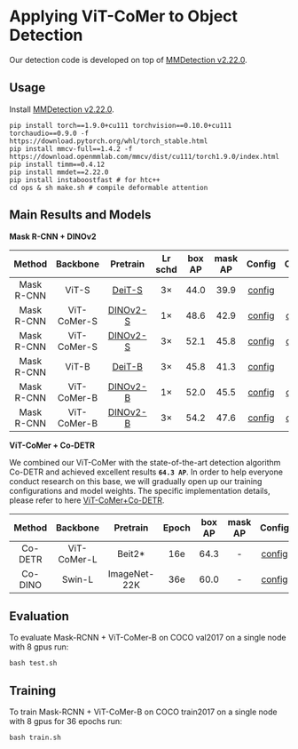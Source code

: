 # Applying ViT-CoMer to Object Detection

Our detection code is developed on top of [MMDetection v2.22.0](https://github.com/open-mmlab/mmdetection/tree/v2.22.0).

## Usage

Install [MMDetection v2.22.0](https://github.com/open-mmlab/mmdetection/tree/v2.22.0).

```
pip install torch==1.9.0+cu111 torchvision==0.10.0+cu111 torchaudio==0.9.0 -f https://download.pytorch.org/whl/torch_stable.html
pip install mmcv-full==1.4.2 -f https://download.openmmlab.com/mmcv/dist/cu111/torch1.9.0/index.html
pip install timm==0.4.12
pip install mmdet==2.22.0
pip install instaboostfast # for htc++
cd ops & sh make.sh # compile deformable attention
```

## Main Results and Models

**Mask R-CNN + DINOv2**

| Method     | Backbone      | Pretrain                                                                                                                                                                        | Lr schd | box AP | mask AP | Config                                                                           | Ckpt | Log                                                                                                                |
|:----------:|:-------------:|:--------------------------------------------------------------------------------------------------------------------------------------------------------------------------------:|:-------:|:------:|:-------:|:--------------------------------------------------------------------------------:|:------------------------------------------------------------------------------------------------------------------------:|:-------------:|
| Mask R-CNN | ViT-S | [DeiT-S](https://pan.baidu.com/s/1BVD24Eeg6S0F2v21mHzI5w?pwd=c4g4)                                                                                                 | 3×   | 44.0  | 39.9 | [config](./configs/mask_rcnn/mask_rcnn_deit_small_fpn_3x_coco.py)         | - | - |
| Mask R-CNN | ViT-CoMer-S | [DINOv2-S](https://pan.baidu.com/s/1-2a--MV1yVemzM1QX_0bNQ?pwd=r9uv)                                                                                                 | 1×   | 48.6   | 42.9   | [config](./configs/mask_rcnn/dinov2/mask_rcnn_dinov2_comer_small_fpn_1x_coco.py)         | [ckpt](https://pan.baidu.com/s/1BMb14R4XaTG0wxbWQWoIGQ?pwd=tkc5)  | [log](https://pan.baidu.com/s/1yW7DoMDTdjeSkNQOA2vwzw?pwd=n62v) |
| Mask R-CNN | ViT-CoMer-S | [DINOv2-S](https://pan.baidu.com/s/1-2a--MV1yVemzM1QX_0bNQ?pwd=r9uv)                                                                                                 | 3×   | 52.1   | 45.8   | [config](./configs/mask_rcnn/dinov2/mask_rcnn_dinov2_comer_small_fpn_3x_coco.py)         | [ckpt](https://pan.baidu.com/s/1nxgjko_7m_I6OQxEGK__IA?pwd=x5a4)  | [log](https://pan.baidu.com/s/1il2nrRRkRIWv_fVycimn0A?pwd=np4p) |
| Mask R-CNN | ViT-B | [DeiT-B](https://pan.baidu.com/s/1JNknlKiB4lMJsdF-m5ndAQ?pwd=v62p)                                                                                                 | 3×   | 45.8  | 41.3 | [config](./configs/mask_rcnn/mask_rcnn_deit_base_fpn_3x_coco.py)         | - | - |
| Mask R-CNN | ViT-CoMer-B | [DINOv2-B](https://pan.baidu.com/s/1gjuuFmYl_cNCc8y7ZE5_rg?pwd=5ngw)                                                                                                 | 1×   | 52.0   | 45.5   | [config](./configs/mask_rcnn/dinov2/mask_rcnn_dinov2_comer_base_fpn_1x_coco.py)         | [ckpt](https://pan.baidu.com/s/1Nqn3QS2jy0wyn-aKBcbGyg?pwd=derg)  | [log](https://pan.baidu.com/s/1-L9XexL1C8vlrJh9J8X_Yg?pwd=qt9a) |
| Mask R-CNN | ViT-CoMer-B | [DINOv2-B](https://pan.baidu.com/s/1gjuuFmYl_cNCc8y7ZE5_rg?pwd=5ngw)                                                                                                 | 3×   | 54.2   | 47.6   | [config](./configs/mask_rcnn/dinov2/mask_rcnn_dinov2_comer_base_fpn_3x_coco.py)         | [ckpt](https://pan.baidu.com/s/1dUAJ_ToRkNhPrcpqQmgcGQ?pwd=8iam)  | [log](https://pan.baidu.com/s/16byNOInQ1JJ4arjAYtuIMA?pwd=d5ud) |
 
 
 

**ViT-CoMer + Co-DETR**

We combined our ViT-CoMer with the state-of-the-art detection algorithm Co-DETR and achieved excellent results **`64.3 AP`**. In order to help everyone conduct research on this base, we will gradually open up our training configurations and model weights. The specific implementation details, please refer to here [ViT-CoMer+Co-DETR](https://github.com/Traffic-X/ViT-CoMer/tree/Co-DETR).

| Method     | Backbone      | Pretrain                                                                                                                                                                        | Epoch | box AP | mask AP | Config                                                                           | Ckpt | Log                                                                                                                |
|:----------:|:-------------:|:--------------------------------------------------------------------------------------------------------------------------------------------------------------------------------:|:-------:|:------:|:-------:|:--------------------------------------------------------------------------------:|:------------------------------------------------------------------------------------------------------------------------:|:-------------:|
| Co-DETR | ViT-CoMer-L | Beit2<span>*</span>                                                                                                | 16e   | 64.3   | -  | [config](https://github.com/Traffic-X/ViT-CoMer/blob/Co-DETR/projects/configs/co_dino/co_dino_5scale_vitcomer_sfp_16e.py)         | - | - |
| Co-DINO | Swin-L | ImageNet-22K                                                                                                | 36e   | 60.0   | -  | [config]([./configs/mask_rcnn/dinov2/mask_rcnn_dinov2_comer_small_fpn_1x_coco.py](https://github.com/Sense-X/Co-DETR/blob/main/projects/configs/co_dino/co_dino_5scale_swin_large_3x_coco.py)) | [model](https://drive.google.com/drive/folders/1nAXOkzqrEgz-YnXxIEs4d5j9li_kmrnv?usp=sharing)  | - |

## Evaluation

To evaluate Mask-RCNN + ViT-CoMer-B on COCO val2017 on a single node with 8 gpus run:

```shell
bash test.sh
```

## Training

To train Mask-RCNN + ViT-CoMer-B on COCO train2017 on a single node with 8 gpus for 36 epochs run:

```shell
bash train.sh
```
